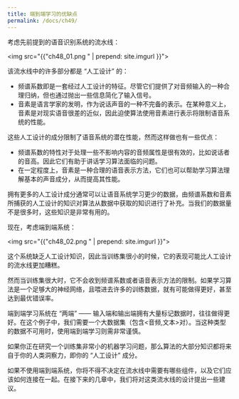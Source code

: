 ```yaml
---
title: 端到端学习的优缺点
permalink: /docs/ch49/
---
```


考虑先前提到的语音识别系统的流水线：

<img src="{{"ch48_01.png " | prepend: site.imgurl }}">

该流水线中的许多部分都是 “人工设计” 的：

- 频谱系数即是一套经过人工设计的特征。尽管它们提供了对音频输入的一种合理归纳，但也通过抛出一些信息简化了输入信号。
- 音素是语言学家的发明，作为说话声音的一种不完备的表示。在某种意义上，音素是对现实语音很差的近似，因此迫使算法使用音素进行表示将限制语音系统的性能。

这些人工设计的成分限制了语音系统的潜在性能，然而这样做也有一些优点：

- 频谱系数的特性对于处理一些不影响内容的音频属性是很有效的，比如说话者的音高。因此它们有助于讲话学习算法面临的问题。
- 在一定程度上，音素是一种合理的语音表示方法，它们也可以帮助学习算法理解基本的声音成分，从而提高其性能。

拥有更多的人工设计成分通常可以让语音系统学习更少的数据，由频谱系数和音素所捕获的人工设计的知识对算法从数据中获取的知识进行了补充。当我们的数据量不是很多时，这些知识是非常有用的。

现在，考虑端到端系统：

<img src="{{"ch48_02.png " | prepend: site.imgurl }}">

这个系统缺乏人工设计知识，因此当训练集很小的时候，它的表现可能比人工设计的流水线更加糟糕。

然而当训练集很大时，它不会收到频谱系数或者语音表示方法的限制。如果学习算法是一个足够大的神经网络，且喂进去许多的训练数据，就有可能做得更好，甚至达到最优错误率。

端到端学习系统在 “两端” —— 输入端和输出端拥有大量标记数据时，往往做得更好。在这个例子中，我们需要一个大数据集（包含<音频,文本>对）。当这种类型的数据不可用时，使用端到端学习则需非常谨慎。

如果你正在研究一个训练集非常小的机器学习问题，那么算法的大部分知识都将来自于你的人类洞察力，即你的 “人工设计” 成分。

如果不使用端到端系统，你将不得不决定在流水线中需要有哪些组件，以及它们应该如何连接在一起。在接下来的几章中，我们将对这类流水线的设计提出一些建议。